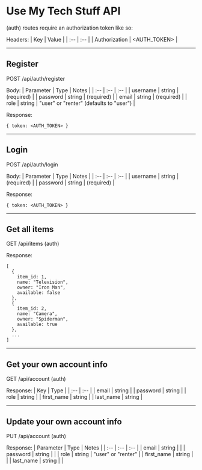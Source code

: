 # Use My Tech Stuff API

(auth) routes require an authorization token like so: 

Headers:
| Key | Value |
| :-- | :-- |
| Authorization | <AUTH_TOKEN> |

---

## Register

POST /api/auth/register

Body:
| Parameter | Type | Notes |
| :-- | :-- | :-- |
| username | string | (required) |
| password | string | (required) |
| email | string | (required) |
| role | string | "user" or "renter" (defaults to "user") |

Response:
```
{ token: <AUTH_TOKEN> }
```

---

## Login

POST /api/auth/login

Body:
| Parameter | Type | Notes |
| :-- | :-- | :-- |
| username | string | (required) |
| password | string | (required) |

Response:
```
{ token: <AUTH_TOKEN> }
```

---

## Get all items

GET /api/items (auth)

Response:
```
[
  {
    item_id: 1,
    name: "Television",
    owner: "Iron Man",
    available: false
  },
  {
    item_id: 2,
    name: "Camera",
    owner: "Spiderman",
    available: true
  },
  ...
]
```

---

## Get your own account info

GET /api/account (auth)

Response:
| Key | Type |
| :-- | :-- |
| email | string |
| password | string |
| role | string |
| first_name | string |
| last_name | string |

---

## Update your own account info

PUT /api/account (auth)

Response:
| Parameter | Type | Notes |
| :-- | :-- | :-- |
| email | string | |
| password | string | |
| role | string | "user" or "renter" |
| first_name | string | |
| last_name | string | |


